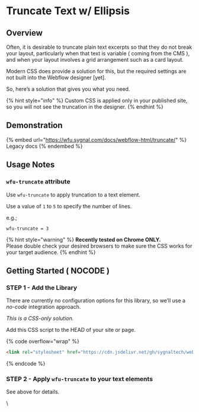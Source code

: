 # Truncate Text w/ Ellipsis

## Overview&#x20;

Often, it is desirable to truncate plain text excerpts so that they do not break your layout, particularly when that text is variable ( coming from the CMS ), and when your layout involves a grid arrangement such as a card layout.

Modern CSS does provide a solution for this, but the required settings are not built into the Webflow designer \[yet].

So, here’s a solution that gives you what you need.&#x20;

{% hint style="info" %}
Custom CSS is applied only in your published site, so you will not see the truncation in the designer.
{% endhint %}

## Demonstration <a href="#demonstration" id="demonstration"></a>

{% embed url="https://wfu.sygnal.com/docs/webflow-html/truncate/" %}
Legacy docs
{% endembed %}

## Usage Notes <a href="#usage-notes" id="usage-notes"></a>

### `wfu-truncate` attribute <a href="#wfu-truncate-attribute" id="wfu-truncate-attribute"></a>

Use `wfu-truncate` to apply truncation to a text element.

Use a value of `1` to `5` to specify the number of lines.

e.g.;

```
wfu-truncate = 3
```

{% hint style="warning" %}
**Recently tested on Chrome ONLY.**\
Please double check your desired browsers to make sure the CSS works for your target audience.
{% endhint %}

## Getting Started ( NOCODE ) <a href="#getting-started-nocode" id="getting-started-nocode"></a>

### STEP 1 - Add the Library <a href="#step-1---add-the-library" id="step-1---add-the-library"></a>

There are currently no configuration options for this library, so we’ll use a _no-code_ integration approach.

_This is a CSS-only solution._

Add this CSS script to the HEAD of your site or page.

{% code overflow="wrap" %}
```html
<link rel="stylesheet" href="https://cdn.jsdelivr.net/gh/sygnaltech/webflow-util@4.11/dist/css/webflow-html.min.css">
```
{% endcode %}

### STEP 2 - Apply `wfu-truncate` to your text elements <a href="#step-2---apply-wfu-truncate-to-your-text-elements" id="step-2---apply-wfu-truncate-to-your-text-elements"></a>

See above for details.

\
